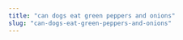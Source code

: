 ```yaml
---
title: "can dogs eat green peppers and onions"
slug: "can-dogs-eat-green-peppers-and-onions"
---
```


